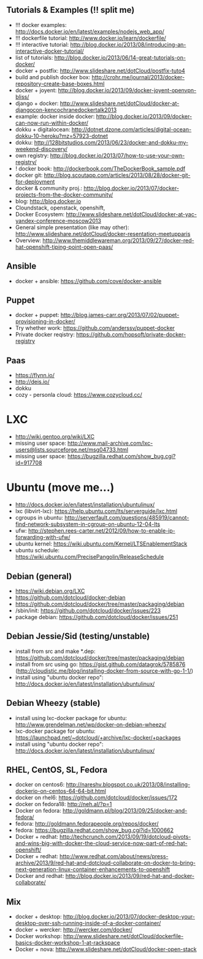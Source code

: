 ## Tutorials & Examples (!! split me)
 - !!! docker examples: http://docs.docker.io/en/latest/examples/nodejs_web_app/
 - !!! dockerfile tutorial: http://www.docker.io/learn/dockerfile/
 - !!! interactive tutorial: http://blog.docker.io/2013/08/introducing-an-interactive-docker-tutorial/
 - list of tutorials: http://blog.docker.io/2013/06/14-great-tutorials-on-docker/
 - docker + postfix: http://www.slideshare.net/dotCloud/postfix-tuto4
 - build and publish docker box: http://crohr.me/journal/2013/docker-repository-create-base-boxes.html
 - docker + joyent: http://blog.docker.io/2013/09/docker-joyent-openvpn-bliss/
 - django + docker: http://www.slideshare.net/dotCloud/docker-at-djangocon-kencochranedockertalk2013
 - example: docker inside docker: http://blog.docker.io/2013/09/docker-can-now-run-within-docker/
 - dokku + digitalocean: http://dotnet.dzone.com/articles/digital-ocean-dokku-10-heroku?mz=57923-dotnet
 - dokku: http://128bitstudios.com/2013/06/23/docker-and-dokku-my-weekend-discovery/
 - own registry: http://blog.docker.io/2013/07/how-to-use-your-own-registry/
 - ! docker book: http://dockerbook.com/TheDockerBook_sample.pdf
 - docker git: http://blog.scoutapp.com/articles/2013/08/28/docker-git-for-deployment
 - docker & community proj.: http://blog.docker.io/2013/07/docker-projects-from-the-docker-community/
 - blog: http://blog.docker.io
 - Cloundstack, openstack, openshift,
 - Docker Ecosystem: http://www.slideshare.net/dotCloud/docker-at-yac-yandex-conference-moscow2013
 - General simple presentation (like may other): http://www.slideshare.net/dotCloud/docker-resentation-meetupparis
 - Overview: http://www.themiddlewareman.org/2013/09/27/docker-red-hat-openshift-tiping-point-open-paas/

## Ansible
 - docker + ansible: https://github.com/cove/docker-ansible

## Puppet
 - docker + puppet: http://blog.james-carr.org/2013/07/02/puppet-provisioning-in-docker/
 - Try whether work: https://github.com/anderssv/puppet-docker
 - Private docker reqistry: https://github.com/hopsoft/private-docker-registry

## Paas
 - https://flynn.io/
 - http://deis.io/
 - dokku
 - cozy - personla cloud: https://www.cozycloud.cc/

# LXC
 - http://wiki.gentoo.org/wiki/LXC
 - missing user space: http://www.mail-archive.com/lxc-users@lists.sourceforge.net/msg04733.html
 - missing user space: https://bugzilla.redhat.com/show_bug.cgi?id=917708

# Ubuntu (move me...)
 - http://docs.docker.io/en/latest/installation/ubuntulinux/
 - lxc (libvirt-lxc): https://help.ubuntu.com/lts/serverguide/lxc.html
 - cgroups in ubuntu: http://serverfault.com/questions/485919/cannot-find-network-subsystem-in-cgroup-on-ubuntu-12-04-lts
 - ufw: http://stephen.rees-carter.net/2012/09/how-to-enable-ip-forwarding-with-ufw/
 - ubuntu kernel: https://wiki.ubuntu.com/Kernel/LTSEnablementStack
 - ubuntu schedule: https://wiki.ubuntu.com/PrecisePangolin/ReleaseSchedule

## Debian (general)
 - https://wiki.debian.org/LXC
 - https://github.com/dotcloud/docker-debian
 - https://github.com/dotcloud/docker/tree/master/packaging/debian
 - /sbin/init: https://github.com/dotcloud/docker/issues/223
 - package debian: https://github.com/dotcloud/docker/issues/251

## Debian Jessie/Sid (testing/unstable)
 - install from src and make *.dep: https://github.com/dotcloud/docker/tree/master/packaging/debian
 - install from src using go: https://gist.github.com/datagrok/5785876 (http://cloudistic.me/blog/installing-docker-from-source-with-go-1-1/)
 - install using "ubuntu docker repo": http://docs.docker.io/en/latest/installation/ubuntulinux/

## Debian Wheezy (stable)
 - install using lxc-docker package for ubuntu: http://www.grendelman.net/wp/docker-on-debian-wheezy/
 - lxc-docker package for ubuntu: https://launchpad.net/~dotcloud/+archive/lxc-docker/+packages
 - install using "ubuntu docker repo": http://docs.docker.io/en/latest/installation/ubuntulinux/

## RHEL, CentOS, SL, Fedora
 - docker on centos6: http://nareshv.blogspot.co.uk/2013/08/installing-dockerio-on-centos-64-64-bit.html
 - docker on rhel6: https://github.com/dotcloud/docker/issues/172
 - docker on fedora18: http://neh.al/?p=1
 - Docker on fedora: http://goldmann.pl/blog/2013/09/25/docker-and-fedora/
 - fedora: http://goldmann.fedorapeople.org/repos/docker/
 - fedora: https://bugzilla.redhat.com/show_bug.cgi?id=1000662
 - Docker + redhat: http://techcrunch.com/2013/09/19/dotcloud-pivots-and-wins-big-with-docker-the-cloud-service-now-part-of-red-hat-openshift/
 - Docker + redhat: http://www.redhat.com/about/news/press-archive/2013/9/red-hat-and-dotcloud-collaborate-on-docker-to-bring-next-generation-linux-container-enhancements-to-openshift
 - Docker and redhat: http://blog.docker.io/2013/09/red-hat-and-docker-collaborate/

## Mix
 - docker + desktop: http://blog.docker.io/2013/07/docker-desktop-your-desktop-over-ssh-running-inside-of-a-docker-container/
 - docker + wercker: http://wercker.com/docker/
 - Docker workshop: http://www.slideshare.net/dotCloud/dockerfile-basics-docker-workshop-1-at-rackspace
 - Docker + nova: http://www.slideshare.net/dotCloud/docker-open-stack
